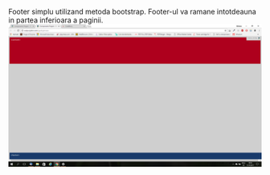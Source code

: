 Footer simplu utilizand metoda bootstrap. Footer-ul va ramane intotdeauna in partea inferioara a paginii.
 <img src="simple-footer.png" alt="Imagine subsol">
 
